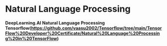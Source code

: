 # Natural Language Processing


#### **DeepLearning.AI Natural Language Processing Tensorflow**(https://github.com/vaasu2002/Tensorflow/tree/main/TensorFlow%20Developer%20Certificate/Natural%20Language%20Processing%20in%20TensorFlow)
